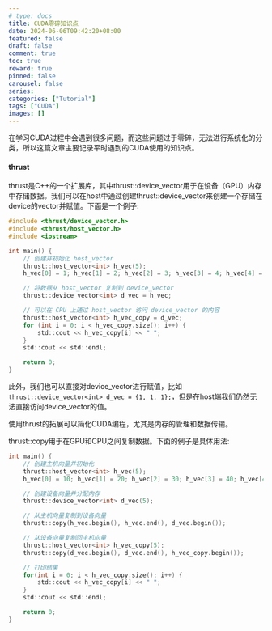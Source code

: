 ```yaml
---
# type: docs 
title: CUDA零碎知识点
date: 2024-06-06T09:42:20+08:00
featured: false
draft: false
comment: true
toc: true
reward: true
pinned: false
carousel: false
series:
categories: ["Tutorial"]
tags: ["CUDA"]
images: []
---
```


在学习CUDA过程中会遇到很多问题，而这些问题过于零碎，无法进行系统化的分类，所以这篇文章主要记录平时遇到的CUDA使用的知识点。

<!--more-->



#### thrust

thrust是C++的一个扩展库，其中thrust::device\_vector用于在设备（GPU）内存中存储数据。我们可以在host中通过创建thrust::device\_vector来创建一个存储在device的vector并赋值。下面是一个例子:

```c
#include <thrust/device_vector.h>
#include <thrust/host_vector.h>
#include <iostream>

int main() {
    // 创建并初始化 host_vector
    thrust::host_vector<int> h_vec(5);
    h_vec[0] = 1; h_vec[1] = 2; h_vec[2] = 3; h_vec[3] = 4; h_vec[4] = 5;

    // 将数据从 host_vector 复制到 device_vector
    thrust::device_vector<int> d_vec = h_vec;

    // 可以在 CPU 上通过 host_vector 访问 device_vector 的内容
    thrust::host_vector<int> h_vec_copy = d_vec;
    for (int i = 0; i < h_vec_copy.size(); i++) {
        std::cout << h_vec_copy[i] << " ";
    }
    std::cout << std::endl;

    return 0;
}
```

此外，我们也可以直接对device\_vector进行赋值，比如`thrust::device_vector<int> d_vec = {1, 1, 1};`，但是在host端我们仍然无法直接访问device\_vector的值。

使用thrust的拓展可以简化CUDA编程，尤其是内存的管理和数据传输。

thrust::copy用于在GPU和CPU之间复制数据。下面的例子是具体用法:

```c
int main() {
    // 创建主机向量并初始化
    thrust::host_vector<int> h_vec(5);
    h_vec[0] = 10; h_vec[1] = 20; h_vec[2] = 30; h_vec[3] = 40; h_vec[4] = 50;

    // 创建设备向量并分配内存
    thrust::device_vector<int> d_vec(5);

    // 从主机向量复制到设备向量
    thrust::copy(h_vec.begin(), h_vec.end(), d_vec.begin());

    // 从设备向量复制回主机向量
    thrust::host_vector<int> h_vec_copy(5);
    thrust::copy(d_vec.begin(), d_vec.end(), h_vec_copy.begin());

    // 打印结果
    for(int i = 0; i < h_vec_copy.size(); i++) {
        std::cout << h_vec_copy[i] << " ";
    }
    std::cout << std::endl;

    return 0;
}
```

